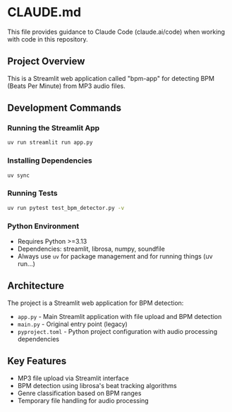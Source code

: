 # CLAUDE.md

This file provides guidance to Claude Code (claude.ai/code) when working with code in this repository.

## Project Overview

This is a Streamlit web application called "bpm-app" for detecting BPM (Beats Per Minute) from MP3 audio files.

## Development Commands

### Running the Streamlit App
```bash
uv run streamlit run app.py
```

### Installing Dependencies
```bash
uv sync
```

### Running Tests
```bash
uv run pytest test_bpm_detector.py -v
```

### Python Environment
- Requires Python >=3.13
- Dependencies: streamlit, librosa, numpy, soundfile
- Always use `uv` for package management and for running things (uv run...)

## Architecture

The project is a Streamlit web application for BPM detection:
- `app.py` - Main Streamlit application with file upload and BPM detection
- `main.py` - Original entry point (legacy)
- `pyproject.toml` - Python project configuration with audio processing dependencies

## Key Features

- MP3 file upload via Streamlit interface
- BPM detection using librosa's beat tracking algorithms
- Genre classification based on BPM ranges
- Temporary file handling for audio processing
